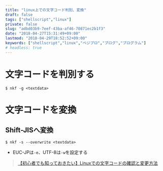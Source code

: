 ```yaml
---
title: "linux上での文字コード判別、変換"
draft: false
tags: ["shellscript","linux"]
private: false
slug: "adbd03b9-7eef-43ba-af46-70871ec2b1f3"
date: "2018-04-27T15:31:49+09:00"
lastmod: "2018-04-29T18:52:52+09:00"
keywords: ["shellscript","linux","ベジプロ","プログ","プログラム"]
# headless: true
---
```


# 文字コードを判別する
```
$ nkf -g <textdata>
```

# 文字コードを変換
## Shift-JISへ変換
```
$ nkf -s --overwrite <textdata>
```
* EUC-JPは`-e`、UTF-8は`-w`を設定する

> [【初心者でも知っておきたい】Linuxでの文字コードの確認と変更方法](https://eng-entrance.com/linux-localization-uni)
